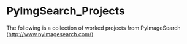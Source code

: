 # PyImgSearch_Projects
The following is a collection of worked projects from PyImageSearch (http://www.pyimagesearch.com/).
